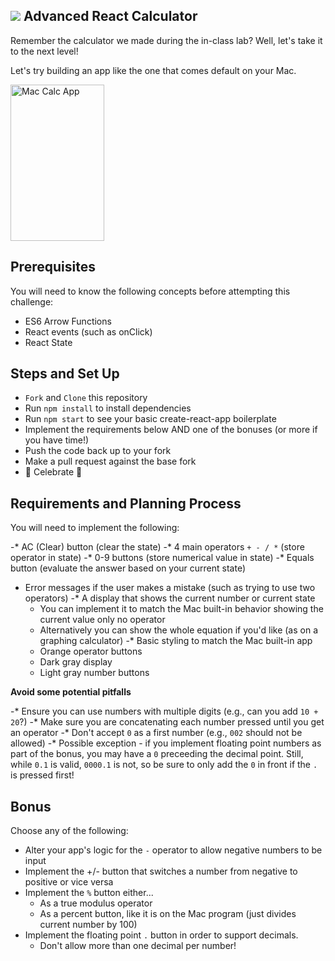 ## ![](https://s3.amazonaws.com/python-ga/images/GA_Cog_Medium_White_RGB.png) Advanced React Calculator

Remember the calculator we made during the in-class lab? Well, let's take it to the next level! 

Let's try building an app like the one that comes default on your Mac.

<img src="https://res.cloudinary.com/briezh/image/upload/v1556236421/Screen_Shot_2019-04-25_at_4.53.21_PM_iokcbb.png" alt="Mac Calc App" height="250px" width="150px" />

## Prerequisites

You will need to know the following concepts before attempting this challenge:

* ES6 Arrow Functions
* React events (such as onClick)
* React State

## Steps and Set Up

* `Fork` and `Clone` this repository
* Run `npm install` to install dependencies
* Run `npm start` to see your basic create-react-app boilerplate
* Implement the requirements below AND one of the bonuses (or more if you have time!)
* Push the code back up to your fork
* Make a pull request against the base fork 
* 🎉 Celebrate 🎉

## Requirements and Planning Process

You will need to implement the following:

-* AC (Clear) button (clear the state)
-* 4 main operators `+ - / *` (store operator in state)
-* 0-9 buttons (store numerical value in state)
-* Equals button (evaluate the answer based on your current state)
* Error messages if the user makes a mistake (such as trying to use two operators)
-* A display that shows the current number or current state
   * You can implement it to match the Mac built-in behavior showing the current value only no operator 
   * Alternatively you can show the whole equation if you'd like (as on a graphing calculator)
-* Basic styling to match the Mac built-in app 
    * Orange operator buttons
    * Dark gray display
    * Light gray number buttons
    
**Avoid some potential pitfalls**

-* Ensure you can use numbers with multiple digits (e.g., can you add `10 + 20`?)
   -* Make sure you are concatenating each number pressed until you get an operator
-* Don't accept `0` as a first number (e.g., `002` should not be allowed)
  -* Possible exception - if you implement floating point numbers as part of the bonus, you may have a `0` preceeding the decimal point. Still, while `0.1` is valid, `0000.1` is not, so be sure to only add the `0` in front if the `.` is pressed first!

## Bonus

Choose any of the following:

* Alter your app's logic for the `-` operator to allow negative numbers to be input
* Implement the +/- button that switches a number from negative to positive or vice versa
* Implement the `%` button either...
    * As a true modulus operator
    * As a percent button, like it is on the Mac program (just divides current number by 100)
* Implement the floating point `.` button in order to support decimals. 
    * Don't allow more than one decimal per number!

